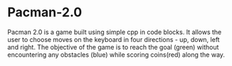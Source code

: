 # Pacman-2.0
Pacman 2.0 is a game built using simple cpp in code blocks. It allows the user to choose moves on the keyboard in four directions - up, down, left and right. The objective of the game is to reach the goal (green) without encountering any obstacles (blue) while scoring coins(red) along the way.
